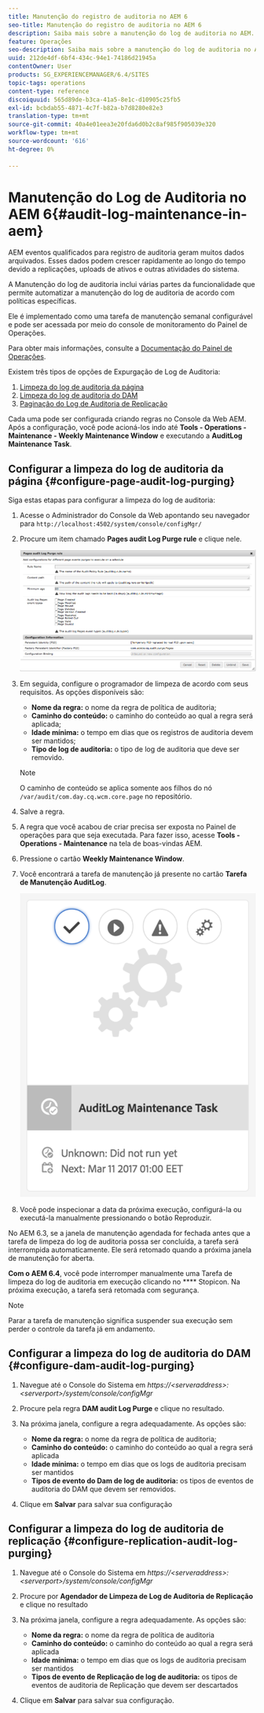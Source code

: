 ```yaml
---
title: Manutenção do registro de auditoria no AEM 6
seo-title: Manutenção do registro de auditoria no AEM 6
description: Saiba mais sobre a manutenção do log de auditoria no AEM.
feature: Operações
seo-description: Saiba mais sobre a manutenção do log de auditoria no AEM.
uuid: 212de4df-6bf4-434c-94e1-74186d21945a
contentOwner: User
products: SG_EXPERIENCEMANAGER/6.4/SITES
topic-tags: operations
content-type: reference
discoiquuid: 565d89de-b3ca-41a5-8e1c-d10905c25fb5
exl-id: bcbdab55-4871-4c7f-b82a-b7d8280e82e3
translation-type: tm+mt
source-git-commit: 40a4e01eea3e20fda6d0b2c8af985f905039e320
workflow-type: tm+mt
source-wordcount: '616'
ht-degree: 0%

---
```


# Manutenção do Log de Auditoria no AEM 6{#audit-log-maintenance-in-aem}

AEM eventos qualificados para registro de auditoria geram muitos dados arquivados. Esses dados podem crescer rapidamente ao longo do tempo devido a replicações, uploads de ativos e outras atividades do sistema.

A Manutenção do log de auditoria inclui várias partes da funcionalidade que permite automatizar a manutenção do log de auditoria de acordo com políticas específicas.

Ele é implementado como uma tarefa de manutenção semanal configurável e pode ser acessada por meio do console de monitoramento do Painel de Operações.

Para obter mais informações, consulte a [Documentação do Painel de Operações](/help/sites-administering/operations-dashboard.md).

Existem três tipos de opções de Expurgação de Log de Auditoria:

1. [Limpeza do log de auditoria da página](/help/sites-administering/operations-audit-log.md#configure-page-audit-log-purging)
1. [Limpeza do log de auditoria do DAM](/help/sites-administering/operations-audit-log.md#configure-dam-audit-log-purging)
1. [Paginação do Log de Auditoria de Replicação](/help/sites-administering/operations-audit-log.md#configure-replication-audit-log-purging)

Cada uma pode ser configurada criando regras no Console da Web AEM. Após a configuração, você pode acioná-los indo até **Tools - Operations - Maintenance - Weekly Maintenance Window** e executando a **AuditLog Maintenance Task**.

## Configurar a limpeza do log de auditoria da página {#configure-page-audit-log-purging}

Siga estas etapas para configurar a limpeza do log de auditoria:

1. Acesse o Administrador do Console da Web apontando seu navegador para `http://localhost:4502/system/console/configMgr/`

1. Procure um item chamado **Pages audit Log Purge rule** e clique nele.

   ![chlimage_1-365](assets/chlimage_1-365.png)

1. Em seguida, configure o programador de limpeza de acordo com seus requisitos. As opções disponíveis são:

   * **Nome da regra:** o nome da regra de política de auditoria;
   * **Caminho do conteúdo:** o caminho do conteúdo ao qual a regra será aplicada;
   * **Idade mínima:** o tempo em dias que os registros de auditoria devem ser mantidos;
   * **Tipo de log de auditoria:** o tipo de log de auditoria que deve ser removido.

   >[!NOTE]
   >
   >O caminho de conteúdo se aplica somente aos filhos do nó `/var/audit/com.day.cq.wcm.core.page` no repositório.

1. Salve a regra.
1. A regra que você acabou de criar precisa ser exposta no Painel de operações para que seja executada. Para fazer isso, acesse **Tools - Operations - Maintenance** na tela de boas-vindas AEM.

1. Pressione o cartão **Weekly Maintenance Window**.

1. Você encontrará a tarefa de manutenção já presente no cartão **Tarefa de Manutenção AuditLog**.

   ![chlimage_1-366](assets/chlimage_1-366.png)

1. Você pode inspecionar a data da próxima execução, configurá-la ou executá-la manualmente pressionando o botão Reproduzir.

No AEM 6.3, se a janela de manutenção agendada for fechada antes que a tarefa de limpeza do log de auditoria possa ser concluída, a tarefa será interrompida automaticamente. Ele será retomado quando a próxima janela de manutenção for aberta.

**Com o AEM 6.4**, você pode interromper manualmente uma Tarefa de limpeza do log de auditoria em execução clicando no  **** Stopicon. Na próxima execução, a tarefa será retomada com segurança.

>[!NOTE]
>
>Parar a tarefa de manutenção significa suspender sua execução sem perder o controle da tarefa já em andamento.

## Configurar a limpeza do log de auditoria do DAM {#configure-dam-audit-log-purging}

1. Navegue até o Console do Sistema em *https://&lt;serveraddress>:&lt;serverport>/system/console/configMgr*
1. Procure pela regra **DAM audit Log Purge** e clique no resultado.
1. Na próxima janela, configure a regra adequadamente. As opções são:

   * **Nome da regra:** o nome da regra de política de auditoria;
   * **Caminho do conteúdo:** o caminho do conteúdo ao qual a regra será aplicada
   * **Idade mínima:** o tempo em dias que os logs de auditoria precisam ser mantidos
   * **Tipos de evento do Dam de log de auditoria:** os tipos de eventos de auditoria do DAM que devem ser removidos.

1. Clique em **Salvar** para salvar sua configuração

## Configurar a limpeza do log de auditoria de replicação {#configure-replication-audit-log-purging}

1. Navegue até o Console do Sistema em *https://&lt;serveraddress>:&lt;serverport>/system/console/configMgr*
1. Procure por **Agendador de Limpeza de Log de Auditoria de Replicação** e clique no resultado
1. Na próxima janela, configure a regra adequadamente. As opções são:

   * **Nome da regra:** o nome da regra de política de auditoria
   * **Caminho do conteúdo:** o caminho do conteúdo ao qual a regra será aplicada
   * **Idade mínima:** o tempo em dias que os logs de auditoria precisam ser mantidos
   * **Tipos de evento de Replicação de log de auditoria:**  os tipos de eventos de auditoria de Replicação que devem ser descartados

1. Clique em **Salvar** para salvar sua configuração.
